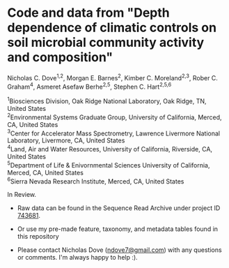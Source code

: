 # Code and data from "Depth dependence of climatic controls on soil microbial community activity and composition"

Nicholas C. Dove<sup>1,2</sup>, Morgan E. Barnes<sup>2</sup>, Kimber C. Moreland<sup>2,3</sup>, Rober C. Graham<sup>4</sup>, Asmeret Asefaw Berhe<sup>2,5</sup>, Stephen C. Hart<sup>2,5,6</sup>

<sup>1</sup>Biosciences Division, Oak Ridge National Laboratory, Oak Ridge, TN, United States<br>
<sup>2</sup>Environmental Systems Graduate Group, University of California, Merced, CA, United States<br>
<sup>3</sup>Center for Accelerator Mass Spectrometry, Lawrence Livermore National Laboratory, Livermore, CA, United States<br>
<sup>4</sup>Land, Air and Water Resources, University of California, Riverside, CA, United States<br>
<sup>5</sup>Department of Life & Enivornmental Sciences University of California, Merced, CA, United States<br>
<sup>6</sup>Sierra Nevada Research Institute, Merced, CA, United States<br>

In Review.

- Raw data can be found in the Sequence Read Archive under project ID <a href="https://www.ncbi.nlm.nih.gov/bioproject/PRJNA743681">743681</a>.

- Or use my pre-made feature, taxonomy, and metadata tables found in this repository

- Please contact Nicholas Dove (ndove7@gmail.com) with any questions or comments. I'm always happy to help :).
